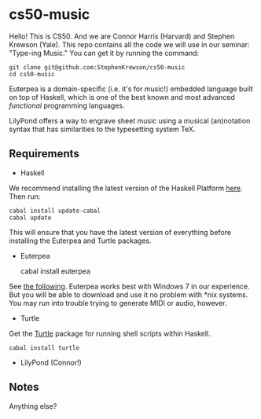 # cs50-music

Hello! This is CS50. And we are Connor Harris (Harvard) and Stephen Krewson (Yale). This repo contains all the code we will use in our seminar: "Type-ing Music." You can get it by running the command:

	git clone git@github.com:StephenKrewson/cs50-music
	cd cs50-music

Euterpea is a domain-specific (i.e. it's for music!) embedded language built on top of Haskell, which is one of the best known and most advanced *functional* programming languages.

LilyPond offers a way to engrave sheet music using a musical (an)notation syntax that has similarities to the typesetting system TeX. 

## Requirements

- Haskell

We recommend installing the latest version of the Haskell Platform [here](https://www.haskell.org/downloads#platform). Then run:

	cabal install update-cabal
	cabal update

This will ensure that you have the latest version of everything before installing the Euterpea and Turtle packages.

- Euterpea

	cabal install euterpea

See [the following](http://euterpea.com/install). Euterpea works best with Windows 7 in our experience. But you will be able to download and use it no problem with \*nix systems. You may run into trouble trying to generate MIDI or audio, however.

- Turtle

Get the [Turtle](https://hackage.haskell.org/package/turtle-1.1.0/docs/Turtle-Tutorial.html) package for running shell scripts within Haskell.

	cabal install turtle

- LilyPond
(Connor!)

## Notes

Anything else?
